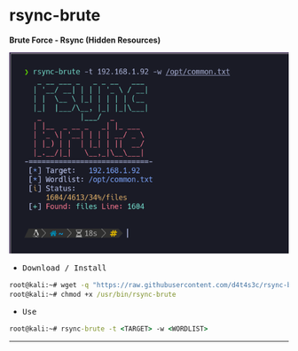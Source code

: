 # rsync-brute

**Brute Force - Rsync (Hidden Resources)**

![](/1.png)

- <kbd>Download / Install</kbd>

```cmd
root@kali:~# wget -q "https://raw.githubusercontent.com/d4t4s3c/rsync-brute/main/rsync-brute" -O /usr/bin/rsync-brute
root@kali:~# chmod +x /usr/bin/rsync-brute
```

- <kbd>Use</kbd>

```cmd
root@kali:~# rsync-brute -t <TARGET> -w <WORDLIST>
```

---
